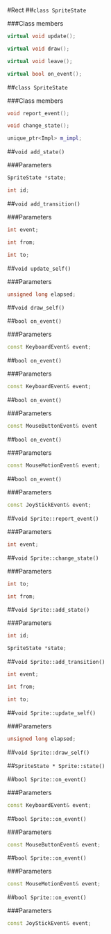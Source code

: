 #Rect
##```class SpriteState```

###Class members
```c++
virtual void update();
```

```c++
virtual void draw();
```

```c++
virtual void leave();
```

```c++
virtual bool on_event();
```

##```class SpriteState```

###Class members
```c++
void report_event();
```

```c++
void change_state();
```

```c++
unique_ptr<Impl> m_impl;
```

##```void add_state()```

###Parameters

```c++
SpriteState *state;
```

```c++
int id;
```

##```void add_transition()```

###Parameters
```c++
int event;
```

```c++
int from;
```

```c++
int to;
```

##```void update_self()```

###Parameters
```c++
unsigned long elapsed;
```
##```void draw_self()```

##```bool on_event()```

###Parameters
```c++
const KeyboardEvent& event;
```

##```bool on_event()```

###Parameters
```c++
const KeyboardEvent& event;
```

##```bool on_event()```

###Parameters
```c++
const MouseButtonEvent& event
```

##```bool on_event()```

###Parameters
```c++
const MouseMotionEvent& event;
```

##```bool on_event()```

###Parameters
```c++
const JoyStickEvent& event;
```

##```void Sprite::report_event()```

###Parameters
```c++
int event;
```

##```void Sprite::change_state()```

###Parameters
```c++
int to;
```

```c++
int from;
```

##```void Sprite::add_state()```

###Parameters
```c++
int id;
```

```c++
SpriteState *state;
```

##```void Sprite::add_transition()```

```c++
int event;
```

```c++
int from;
```

```c++
int to;
```

##```void Sprite::update_self()```

###Parameters
```c++
unsigned long elapsed;
```

##```void Sprite::draw_self()```

##```SpriteState * Sprite::state()```

##```bool Sprite::on_event()```

###Parameters
```c++
const KeyboardEvent& event;
```

##```bool Sprite::on_event()```

###Parameters
```c++
const MouseButtonEvent& event;
```

##```bool Sprite::on_event()```

###Parameters
```c++
const MouseMotionEvent& event;
```

##```bool Sprite::on_event()```

###Parameters
```c++
const JoyStickEvent& event;
```